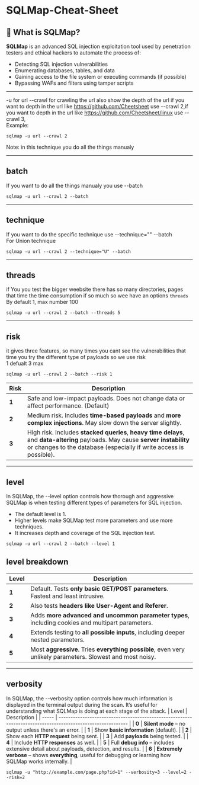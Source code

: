 # SQLMap-Cheat-Sheet
## 📌 What is SQLMap?

**SQLMap** is an advanced SQL injection exploitation tool used by penetration testers and ethical hackers to automate the process of:
- Detecting SQL injection vulnerabilities
- Enumerating databases, tables, and data
- Gaining access to the file system or executing commands (if possible)
- Bypassing WAFs and filters using tamper scripts

---
-u for url
--crawl for crawling the url also show the depth of the url if you want to depth in the url like https://github.com/Cheetsheet use --crawl 2,if you want to depth in the url like https://github.com/Cheetsheet/linux use --crawl 3,<br>
Example:
```
sqlmap -u url --crawl 2 
```
Note: in this technique you do all the things manualy

---
## batch
If you want to do all the things manualy you use --batch
```
sqlmap -u url --crawl 2 --batch
```

---
## technique
If you want to do the specific technique use --technique="" --batch<br>
For Union technique
```
sqlmap -u url --crawl 2 --technique="U" --batch
```

---
## threads
if You you test the bigger weebsite there has so many directories, pages that time the time consumption if so much so wee have an options `threads` <br>
By default 1, max number 100
```
sqlmap -u url --crawl 2 --batch --threads 5
```

---
## risk
it gives three features, so many times you cant see the vulnerabilities that time you try the different type of payloads
so we use risk <br>
1 defualt 3 max
```
sqlmap -u url --crawl 2 --batch --risk 1
```
| Risk  | Description                                                                                                                                                                                           |
| ----- | ----------------------------------------------------------------------------------------------------------------------------------------------------------------------------------------------------- |
| **1** | Safe and low-impact payloads. Does not change data or affect performance. (Default)                                                                                                                   |
| **2** | Medium risk. Includes **time-based payloads** and **more complex injections**. May slow down the server slightly.                                                                                     |
| **3** | High risk. Includes **stacked queries**, **heavy time delays**, and **data-altering** payloads. May cause **server instability** or changes to the database (especially if write access is possible). |

---
## level
In SQLMap, the --level option controls how thorough and aggressive SQLMap is when testing different types of parameters for SQL injection.
* The default level is 1.
* Higher levels make SQLMap test more parameters and use more techniques.
* It increases depth and coverage of the SQL injection test.
```
sqlmap -u url --crawl 2 --batch --level 1
```
## level breakdown
| Level | Description                                                                                                |
| ----- | ---------------------------------------------------------------------------------------------------------- |
| **1** | Default. Tests **only basic GET/POST parameters**. Fastest and least intrusive.                            |
| **2** | Also tests **headers like User-Agent and Referer**.                                                        |
| **3** | Adds **more advanced and uncommon parameter types**, including cookies and multipart parameters.           |
| **4** | Extends testing to **all possible inputs**, including deeper nested parameters.                            |
| **5** | Most **aggressive**. Tries **everything possible**, even very unlikely parameters. Slowest and most noisy. |

---
## verbosity
In SQLMap, the --verbosity option controls how much information is displayed in the terminal output during the scan. It’s useful for understanding what SQLMap is doing at each stage of the attack.
| Level | Description                                                                                                 |
| ----- | ----------------------------------------------------------------------------------------------------------- |
| **0** | **Silent mode** – no output unless there's an error.                                                        |
| **1** | Show **basic information** (default).                                                                       |
| **2** | Show each **HTTP request** being sent.                                                                      |
| **3** | Add **payloads** being tested.                                                                              |
| **4** | Include **HTTP responses** as well.                                                                         |
| **5** | Full **debug info** – includes extensive detail about payloads, detection, and results.                     |
| **6** | **Extremely verbose** – shows **everything**, useful for debugging or learning how SQLMap works internally. |

```
sqlmap -u "http://example.com/page.php?id=1" --verbosity=3 --level=2 --risk=2

```
